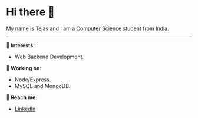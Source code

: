  <h1>Hi there 👋</h1>
 My name is Tejas and I am a Computer Science student from India.
 <hr>
 <strong>🌱 Interests:</strong>

 - Web Backend Development.
 
 <strong>📌 Working on:</strong>
 
 - Node/Express.
 - MySQL and MongoDB.

 <strong>📡 Reach me:</strong>
    
 - [LinkedIn](https://www.linkedin.com/in/tejas-p-49218722a/)

<!---
Justtejas/Justtejas is a ✨ special ✨ repository because its `README.md` (this file) appears on your GitHub profile.
You can click the Preview link to take a look at your changes.
--->
